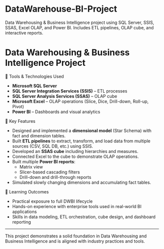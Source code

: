 # DataWarehouse-BI-Project
Data Warehousing &amp; Business Intelligence project using SQL Server, SSIS, SSAS, Excel OLAP, and Power BI. Includes ETL pipelines, OLAP cube, and interactive reports.
# Data Warehousing & Business Intelligence Project


🔧 Tools & Technologies Used
- **Microsoft SQL Server**
- **SQL Server Integration Services (SSIS)** – ETL processes
- **SQL Server Analysis Services (SSAS)** – OLAP cube
- **Microsoft Excel** – OLAP operations (Slice, Dice, Drill-down, Roll-up, Pivot)
- **Power BI** – Dashboards and visual analytics

 📌 Key Features
- Designed and implemented a **dimensional model** (Star Schema) with fact and dimension tables.
- Built **ETL pipelines** to extract, transform, and load data from multiple sources (CSV, SQL DB, etc.) using SSIS.
- Developed an **SSAS cube** including hierarchies and measures.
- Connected Excel to the cube to demonstrate OLAP operations.
- Built multiple **Power BI reports**:
  - Matrix view
  - Slicer-based cascading filters
  - Drill-down and drill-through reports
- Simulated slowly changing dimensions and accumulating fact tables.

🎯 Learning Outcomes
- Practical exposure to full DWBI lifecycle
- Hands-on experience with enterprise tools used in real-world BI applications
- Skills in data modeling, ETL orchestration, cube design, and dashboard reporting

---

This project demonstrates a solid foundation in Data Warehousing and Business Intelligence and is aligned with industry practices and tools.
